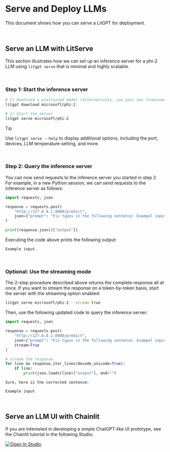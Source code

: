 # Serve and Deploy LLMs

This document shows how you can serve a LitGPT for deployment.


&nbsp;
## Serve an LLM with LitServe

This section illustrates how we can set up an inference server for a phi-2 LLM using `litgpt serve` that is minimal and highly scalable.


&nbsp;
### Step 1: Start the inference server


```bash
# 1) Download a pretrained model (alternatively, use your own finetuned model)
litgpt download microsoft/phi-2

# 2) Start the server
litgpt serve microsoft/phi-2
```

> [!TIP]
> Use `litgpt serve --help` to display additional options, including the port, devices, LLM temperature setting, and more.


&nbsp;
### Step 2: Query the inference server

You can now send requests to the inference server you started in step 2. For example, in a new Python session, we can send requests to the inference server as follows:


```python
import requests, json

response = requests.post(
    "http://127.0.0.1:8000/predict",
    json={"prompt": "Fix typos in the following sentence: Exampel input"}
)

print(response.json()["output"])
```

Executing the code above prints the following output:

```
Example input.
```

&nbsp;
### Optional: Use the streaming mode

The 2-step procedure described above returns the complete response all at once. If you want to stream the response on a token-by-token basis, start the server with the streaming option enabled:

```bash
litgpt serve microsoft/phi-2 --stream true
```

Then, use the following updated code to query the inference server:

```python
import requests, json

response = requests.post(
    "http://127.0.0.1:8000/predict",
    json={"prompt": "Fix typos in the following sentence: Exampel input"},
    stream=True
)

# stream the response
for line in response.iter_lines(decode_unicode=True):
    if line:
        print(json.loads(line)["output"], end="")
```

```
Sure, here is the corrected sentence:

Example input
```

&nbsp;
## Serve an LLM UI with Chainlit

If you are interested in developing a simple ChatGPT-like UI prototype, see the Chainlit tutorial in the following Studio:

<a target="_blank" href="https://lightning.ai/lightning-ai/studios/chatgpt-like-llm-uis-via-chainlit">
  <img src="https://pl-bolts-doc-images.s3.us-east-2.amazonaws.com/app-2/studio-badge.svg" alt="Open In Studio"/>
</a>

